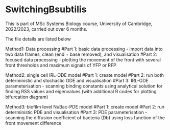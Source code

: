 # SwitchingBsubtilis

This is part of MSc Systems Biology course, University of Cambridge, 2022/2023, carried out over 6 months.

The file details are listed below

Method1: Data processing 
#Part 1: basic data processing - import data into two data frames, clean (end + base removed), and visualisation 
#Part 2: focused data processing - plotting the movement of the front with several front thresholds and maximum signals of YFP or RFP

Method2: single cell IRL-ODE model
#Part 1: create model
#Part 2: run both deterministic and stochastic ODE and visualisation
#Part 3: IRL-ODE parameterisation - scanning binding constants using analytical solution for finding RSS values and eigenvalues (with additional R codes for plotting bifurcation diagram) 

Method3: biofilm level NuBac-PDE model
#Part 1: create model
#Part 2: run deterministic PDE and visualisation
#Part 3: PDE parameterisation - scanning the diffusion coefficient of bacteria (Db) using loss function of the front movement difference
